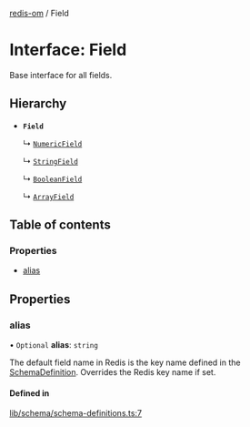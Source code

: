 [redis-om](../README.md) / Field

# Interface: Field

Base interface for all fields.

## Hierarchy

- **`Field`**

  ↳ [`NumericField`](NumericField.md)

  ↳ [`StringField`](StringField.md)

  ↳ [`BooleanField`](BooleanField.md)

  ↳ [`ArrayField`](ArrayField.md)

## Table of contents

### Properties

- [alias](Field.md#alias)

## Properties

### alias

• `Optional` **alias**: `string`

The default field name in Redis is the key name defined in the
[SchemaDefinition](../README.md#schemadefinition). Overrides the Redis key name if set.

#### Defined in

[lib/schema/schema-definitions.ts:7](https://github.com/redis-developer/redis-om-node/blob/b9319e2/lib/schema/schema-definitions.ts#L7)
